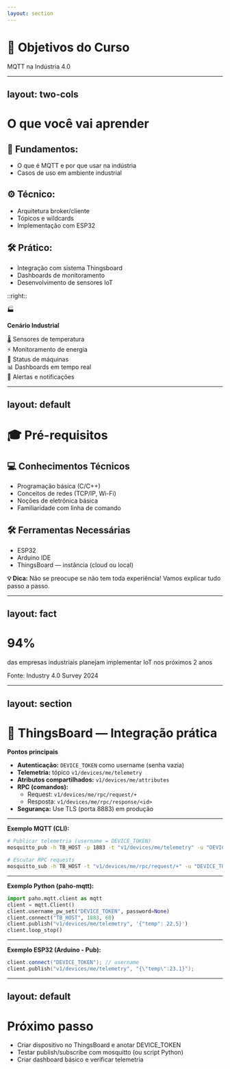 ```yaml
---
layout: section
---
```


# 🎯 Objetivos do Curso

MQTT na Indústria 4.0

---
layout: two-cols
---

# O que você vai aprender

<!-- Wrap v-clicks so it can scroll if content is large -->
<div class="overflow-auto max-h-[60vh] pr-4">

<v-clicks class="text-sm">   <!-- reduz o tamanho do texto -->

## 🔧 Fundamentos:
- O que é MQTT e por que usar na indústria
- Casos de uso em ambiente industrial

## ⚙️ Técnico:
- Arquitetura broker/cliente
- Tópicos e wildcards
- Implementação com ESP32

## 🛠️ Prático:
- Integração com sistema Thingsboard
- Dashboards de monitoramento
- Desenvolvimento de sensores IoT


</v-clicks>

</div>

::right::

<div class="flex flex-col items-center justify-center min-h-0">
  <div class="text-4xl mb-4">🏭</div>
  
  **Cenário Industrial**
  
  <div class="mt-4 space-y-2 text-sm opacity-80">
    <div>🌡️ Sensores de temperatura</div>
    <div>⚡ Monitoramento de energia</div>
    <div>🔧 Status de máquinas</div>
    <div>📊 Dashboards em tempo real</div>
    <div>🚨 Alertas e notificações</div>
  </div>
</div>


---
layout: default
---

# 🎓 Pré-requisitos

<div class="grid grid-cols-2 gap-6 mt-6">

<div>

## 💻 Conhecimentos Técnicos
- Programação básica (C/C++)
- Conceitos de redes (TCP/IP, Wi-Fi)
- Noções de eletrônica básica
- Familiaridade com linha de comando

</div>

<div>

## 🛠️ Ferramentas Necessárias
- ESP32
- Arduino IDE
- ThingsBoard — instância (cloud ou local)

</div>
</div>

<div class="mt-8 p-4 bg-red-600 rounded-lg">
<strong>💡 Dica:</strong> Não se preocupe se não tem toda experiência! Vamos explicar tudo passo a passo.
</div>

---
layout: fact
---

# 94%
das empresas industriais planejam implementar IoT nos próximos 2 anos

<div class="text-sm opacity-60 mt-4">
Fonte: Industry 4.0 Survey 2024
</div>

---
layout: section
---

# 🔌 ThingsBoard — Integração prática

<div class="overflow-auto max-h-[72vh] text-sm">

**Pontos principais**
- **Autenticação:** `DEVICE_TOKEN` como username (senha vazia)
- **Telemetria:** tópico `v1/devices/me/telemetry`
- **Atributos compartilhados:** `v1/devices/me/attributes`
- **RPC (comandos):**  
  - Request: `v1/devices/me/rpc/request/+`  
  - Resposta: `v1/devices/me/rpc/response/<id>`
- **Segurança:** Use TLS (porta 8883) em produção

---
**Exemplo MQTT (CLI):**
```bash
# Publicar telemetria (username = DEVICE_TOKEN)
mosquitto_pub -h TB_HOST -p 1883 -t "v1/devices/me/telemetry" -u "DEVICE_TOKEN" -m '{"temperature":25.3}'

# Escutar RPC requests
mosquitto_sub -h TB_HOST -t "v1/devices/me/rpc/request/+" -u "DEVICE_TOKEN"
```

---

**Exemplo Python (paho-mqtt):**
```python
import paho.mqtt.client as mqtt
client = mqtt.Client()
client.username_pw_set("DEVICE_TOKEN", password=None)
client.connect("TB_HOST", 1883, 60)
client.publish("v1/devices/me/telemetry", '{"temp": 22.5}')
client.loop_stop()
```

---

**Exemplo ESP32 (Arduino - Pub):**
```cpp
client.connect("DEVICE_TOKEN"); // username
client.publish("v1/devices/me/telemetry", "{\"temp\":23.1}");
```

</div>

---
layout: default
---

# Próximo passo
- Criar dispositivo no ThingsBoard e anotar DEVICE_TOKEN  
- Testar publish/subscribe com mosquitto (ou script Python)  
- Criar dashboard básico e verificar telemetria
